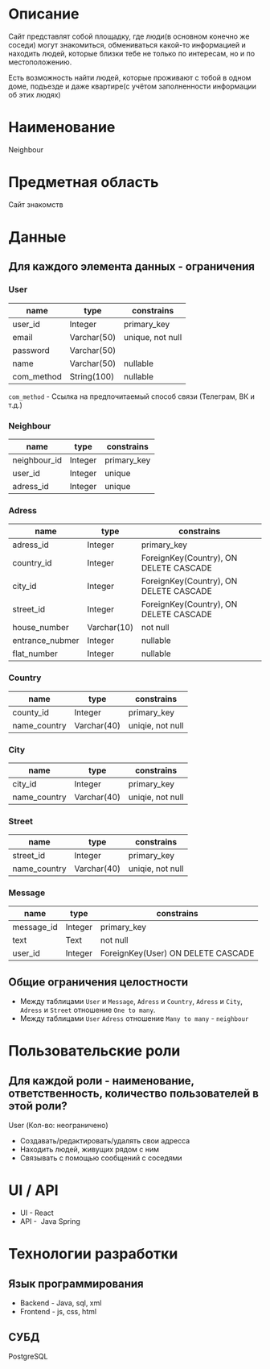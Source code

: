 # Описание
Сайт представлят собой площадку, где люди(в основном конечно же соседи) могут знакомиться, обмениваться какой-то информацией и находить людей, которые близки тебе не только по интересам, но и по местоположению.

Есть возможность найти людей, которые проживают с тобой в одном доме, подъезде и даже квартире(с учётом заполненности информации об этих людях)

# Наименование
Neighbour

# Предметная область
Сайт знакомств

# Данные
## Для каждого элемента данных - ограничения
### User
| name | type | constrains |
| ---- | ---- | ---------- |
| user_id   | Integer|  primary_key|
| email| Varchar(50)| unique, not null |
| password | Varchar(50)
| name | Varchar(50)| nullable |
| com_method | String(100) | nullable |

`com_method` - Ссылка на предпочитаемый способ связи (Телеграм, ВК и т.д.)

### Neighbour
| name | type | constrains |
| ---- | ---- | ---------- |
| neighbour_id | Integer | primary_key |
| user_id | Integer | unique |
| adress_id | Integer | unique |

### Adress
| name | type | constrains |
| ---- | ---- | ---------- |
| adress_id   | Integer|  primary_key|
| country_id | Integer | ForeignKey(Country), ON DELETE CASCADE |
| city_id | Integer | ForeignKey(Country), ON DELETE CASCADE |
| street_id | Integer | ForeignKey(Country), ON DELETE CASCADE |
| house_number | Varchar(10) | not null |
| entrance_nubmer | Integer | nullable |
| flat_number | Integer | nullable |

### Country
| name | type | constrains |
| ---- | ---- | ---------- |
| county_id   | Integer |  primary_key|
| name_country | Varchar(40) | uniqie, not null |


### City
| name | type | constrains |
| ---- | ---- | ---------- |
| city_id   | Integer|  primary_key|
| name_country | Varchar(40) | uniqie, not null |

### Street
| name | type | constrains |
| ---- | ---- | ---------- |
| street_id   | Integer|  primary_key|
| name_country | Varchar(40) | uniqie, not null |

### Message
| name | type | constrains |
| ---- | ---- | ---------- |
| message_id | Integer | primary_key |
| text | Text | not null |
| user_id | Integer | ForeignKey(User) ON DELETE CASCADE |

## Общие ограничения целостности
* Между таблицами `User` и `Message`, `Adress` и `Country`, `Adress` и `City`, `Adress` и `Street` отношение `One to many`.
* Между таблицами `User` `Adress` отношение `Many to many` - `neighbour`
# Пользовательские роли
## Для каждой роли - наименование, ответственность, количество пользователей в этой роли?

User (Кол-во: неограничено)
* Создавать/редактировать/удалять свои адресса
* Находить людей, живущих рядом с ним
* Связывать с помощью сообщений с соседями

# UI / API 
* UI -  React
* API -  Java Spring
# Технологии разработки
## Язык программирования

* Backend - Java, sql, xml
* Frontend - js, css, html

## СУБД
PostgreSQL
